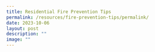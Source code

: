 ```yaml
---
title: Residential Fire Prevention Tips
permalink: /resources/fire-prevention-tips/permalink/
date: 2023-10-06
layout: post
description: ""
image: ""
---
```

